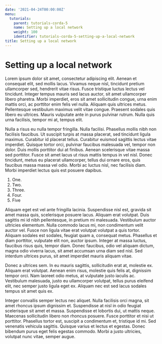 ```yaml
---
date: '2021-04-24T00:00:00Z'
menu:
  tutorials:
    parent: tutorials-corda-5
    name: Setting up a local network
    weight: 100
    identifier: tutorials-corda-5-setting-up-a-local-network
title: Setting up a local network
---
```


# Setting up a local network

Lorem ipsum dolor sit amet, consectetur adipiscing elit. Aenean et consequat elit, sed mollis lacus. Vivamus neque nisl, tincidunt pretium ullamcorper sed, hendrerit vitae risus. Fusce tristique luctus lectus vel tincidunt. Integer tempus mauris sed lacus auctor, sit amet ullamcorper libero pharetra. Morbi imperdiet, eros sit amet sollicitudin congue, urna enim mattis orci, ac porttitor enim felis vel nulla. Aliquam quis ultrices metus. Pellentesque vestibulum maximus velit vitae congue. Praesent sodales quis libero eu ultrices. Mauris vulputate ante in purus pulvinar rutrum. Nulla quis urna facilisis, tempor mi at, tempus elit.

Nulla a risus eu nulla tempor fringilla. Nulla facilisi. Phasellus mollis nibh non facilisis faucibus. Ut suscipit turpis at massa placerat, sed tincidunt ligula maximus. Curabitur id placerat tellus. Curabitur euismod sagittis lectus vitae imperdiet. Quisque tortor orci, pulvinar faucibus malesuada vel, tempor non dolor. Duis mollis porttitor dui at finibus. Aenean scelerisque vitae massa sed porttitor. Fusce sit amet lacus ut risus mattis tempus in vel nisl. Donec tincidunt, metus eu placerat ullamcorper, tellus dui ornare eros, quis faucibus massa massa vel odio. Morbi ac luctus nisl, nec facilisis diam. Morbi imperdiet lectus quis est posuere dapibus.

1. One.
2. Two.
3. Three.
4. Four.
5. Five

Aliquam eget est vel ante fringilla lacinia. Suspendisse nisl est, gravida sit amet massa quis, scelerisque posuere lacus. Aliquam erat volutpat. Duis sagittis mi id nibh pellentesque, in pretium mi malesuada. Vestibulum auctor ultricies elementum. Nulla commodo lacus mi, non condimentum velit auctor vel. Fusce non ligula vitae erat volutpat volutpat a quis tortor. Aliquam sodales est sodales, feugiat quam a, consequat metus. Phasellus et diam porttitor, vulputate elit non, auctor ipsum. Integer at massa luctus, faucibus risus quis, tempor diam. Donec faucibus, odio vel aliquam dictum, magna odio viverra lacus, sit amet accumsan urna diam sed nisl. Sed interdum ultrices purus, sit amet imperdiet mauris aliquam vitae.

Donec a ultrices sem. In eu mauris sagittis, sollicitudin erat at, molestie ex. Aliquam erat volutpat. Aenean enim risus, molestie quis felis at, dignissim tempor orci. Nam laoreet odio metus, at vulputate justo iaculis ac. Vestibulum malesuada, justo eu ullamcorper volutpat, tellus purus eleifend elit, nec semper justo ligula eget ex. Aliquam nec est sed lacus sodales tempus sit amet quis ex.

Integer convallis semper lectus nec aliquet. Nulla facilisis orci magna, sit amet rhoncus ipsum dignissim et. Suspendisse at nisl in odio feugiat scelerisque sit amet et massa. Suspendisse et lobortis dui, ut mattis neque. Maecenas sollicitudin libero non rhoncus posuere. Fusce porttitor et nisi ut porttitor. Phasellus tortor est, suscipit a condimentum et, tristique id mi. Sed venenatis vehicula sagittis. Quisque varius et lectus et egestas. Donec bibendum purus eget felis egestas commodo. Morbi a justo ultricies, volutpat nunc vitae, semper augue.
